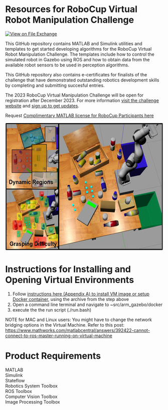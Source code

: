 # Resources for RoboCup Virtual Robot Manipulation Challenge
<!-- This is the "Title of the contribution" that was approved during the Community Contribution Review Process --> 

[![View <File Exchange Title> on File Exchange](https://www.mathworks.com/matlabcentral/images/matlab-file-exchange.svg)](https://www.mathworks.com/matlabcentral/fileexchange/####-file-exchange-title)  
<!-- Add this icon to the README if this repo also appears on File Exchange via the "Connect to GitHub" feature --> 

This GitHub repository contains MATLAB and Simulink utilities and templates to get started developing algorithms for the RoboCup Virtual Robot Manipulation Challenge. The templates include how to control the simulated robot in Gazebo using ROS and how to obtain data from the available robot sensors to be used in perception algorithms.

This GitHub repository also contains e-certificates for finalists of the challenge that have demonstrated outstanding robotics development skills by completing and submitting succesful entries.

The 2023 RoboCup Virtual Manipulation Challenge will be open for registration after December 2023. For more information [visit the challenge website](https://arm.robocup.org/) and [sign up to get updates](https://docs.google.com/forms/d/e/1FAIpQLScA6JcHRV1qmh_-VWikgCfj62jg-GcQYgQsk6iYd8wBoeDpEg/viewform).


  

Request [Complimentary MATLAB license for RoboCup Participants here](https://www.mathworks.com/academia/student-competitions/robocup.html)

<img src="./Images/RoboCupChallengeIcon.jpg" width="700" height="408">


# Instructions for Installing and Opening Virtual Environments
1. Follow [instructions here (Appendix A) to install VM image or setup Docker container](https://drive.google.com/file/d/1w9tBy3DKmZBKEfOqOFUXcT8hcQig6sNS/view), using the archive from the step above
2. Open a command line terminal and navigate to ~src/arm_gazebo/docker
3. execute the the run script (./run.bash)

  
  NOTE for MAC and Linux users: You might have to change the network bridging options in the Virtual Machine. Refer to this post: https://www.mathworks.com/matlabcentral/answers/392422-cannot-connect-to-ros-master-running-on-virtual-machine


# Product Requirements
MATLAB  
Simulink  
Stateflow  
Robotics System Toolbox  
ROS Toolbox  
Computer Vision Toolbox  
Image Processing Toolbox  
